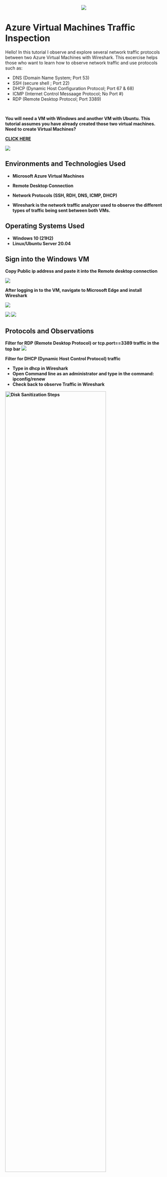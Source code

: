 <p align="center">
<img src="https://i.imgur.com/wJ6cg4s.png">
</p>

<h1>Azure Virtual Machines Traffic Inspection</h1>
Hello! In this tutorial I observe and explore several network traffic protocols between two Azure Virtual Machines with Wireshark. This excercise helps those who want to learn how to observe network traffic and use protocols such as: </p>                                                               

- DNS (Domain Name System; Port 53)
- SSH (secure shell ; Port 22)
- DHCP (Dynamic Host Configuration Protocol; Port 67 & 68)
- ICMP (Internet Control Messaage Protocol; No Port #)
- RDP (Remote Desktop Protocol; Port 3389)
<br />

<b> You will need a VM with Windows and another VM with Ubuntu. This tutorial assumes you have already created those two virtual machines. Need to create Virtual Machines?
                                                                 
<a href="https://github.com/AsiaPonder001/Resource-Groups-and-V-Ms">CLICK HERE</a>

<img src="https://i.imgur.com/xocmOjp.png">
</p>

<h2>Environments and Technologies Used</h2>

- Microsoft Azure Virtual Machines

- Remote Desktop Connection

- Network Protocols (SSH, RDH, DNS, ICMP, DHCP)

- Wireshark is the network traffic analyzer used to observe the different types of traffic being sent between both VMs.

<h2>Operating Systems Used </h2>

- Windows 10 (21H2)
- Linux/Ubuntu Server 20.04 


<h2> Sign into the Windows VM </h2>

<b> Copy Public ip address and paste it into the Remote desktop connection </b>

<img src="https://i.imgur.com/K79BJvW.png">

<b>After logging in to the VM, navigate to Microsoft Edge and install Wireshark </b>

<img src="https://i.imgur.com/It0Ez7A.png">
<p>
<img src="i.https://imgur.com/IBt3KUh.png">
<img src="https://i.imgur.com/7PlTD8N.png">
</p>

<h2>Protocols and Observations </h2>
<b>Filter for RDP (Remote Desktop Protocol) or tcp.port==3389 traffic in the top bar</b>

<img src="https://i.imgur.com/xaqENca.png">

<b> Filter for DHCP (Dynamic Host Control Protocol) traffic </b>
- Type in dhcp in Wireshark
- Open Command line as an administrator and type in the command: ipconfig/renew
- Check back to observe Traffic in Wireshark


<img src="https://imgur.com/Gi74JxZ.png" height="80%" width="80%" alt="Disk Sanitization Steps"/>
</p>
<br />


<b> Filter for DNS (Domain Name System) traffic</b>

- Type in dns in Wireshark
- Open Command line as an administrator and type in nslook up for a website
- Check back to observe traffic in Wireshark

<p>
<img src="https://imgur.com/NQQTI7C.png " height="80%" width="80%" alt="Disk Sanitization Steps"/>
</p>
<br />


Below is SSH (Secure Shell) traffic observation using Wireshark

<p>
<img src="https://imgur.com/2lxIu4v.png" height="80%" width="80%" alt="Disk Sanitization Steps"/>
</p>
<br />


Below are the steps for ICMP (nternet Control Message Protocol) traffic observation from a perpetual ping and ICMP traffic stop after the inbound firewall rule is set 
<br />
1. Set the perpetual ping comand to ping VM2 and observe the ICMP traffic
<p>
<img src="https://imgur.com/cgRnPPG.png" height="80%" width="80%" alt="Disk Sanitization Steps"/>
</p>
<br />
<br />

2. Change the Inbound firewall rule to deny ICMP traffic

<p>
<img src="https://imgur.com/gKmvkuS.png" height="80%" width="80%" alt="Disk Sanitization Steps"/>
</p>
<br />
<br />


3. Observe the ping request times out after the firewall rule was put in place
(*note - The ping request timed out due to the ICMP traffic being denied as the firewall rule blocked the traffic)
<p>
<img src="https://imgur.com/dMWGgWi.png" height="80%" width="80%" alt="Disk Sanitization Steps"/>
</p>
<br />
